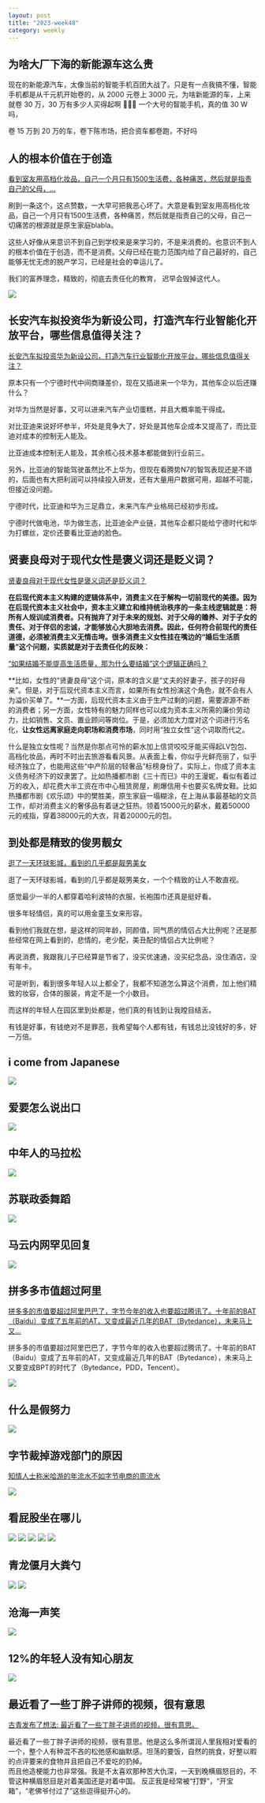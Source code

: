 ```yaml
---
layout: post
title: "2023-week48"
category: weekly
---
```



## 为啥大厂下海的新能源车这么贵

现在的新能源汽车，太像当前的智能手机百团大战了。只是有一点我搞不懂，智能手机都是从千元机开始卷的，从 2000 元卷上 3000 元，为啥新能源的车，上来就卷 30 万，30 万有多少人买得起啊 🤦🏻‍♀️ 一个大号的智能手机，真的值 30 W吗，

卷 15 万到 20 万的车，卷下陈市场，把合资车都卷跑，不好吗


## 人的根本价值在于创造

[看到室友用高档化妆品，自己一个月只有1500生活费，各种痛苦，然后就是指责自己的父母，...](https://www.zhihu.com/pin/1712406431498559489)

刷到一条这个，这点赞数，一大早可把我恶心坏了。大意是看到室友用高档化妆品，自己一个月只有1500生活费，各种痛苦，然后就是指责自己的父母，自己一切痛苦的根源就是原生家庭blabla。  
  
这些人好像从来意识不到自己到学校来是来学习的，不是来消费的。也意识不到人的根本价值在于创造，而不是消费。父母已经在能力范围内给了自己最好的，自己能够无忧无虑的脱产学习，已经是社会的幸运儿了。  
  
我们的富养理念，精致的，彻底去责任化的教育， 迟早会毁掉这代人。

![](/assets/image/weekly/2023-48/image-20231127105522940.png)

## 长安汽车拟投资华为新设公司，打造汽车行业智能化开放平台，哪些信息值得关注？

[长安汽车拟投资华为新设公司，打造汽车行业智能化开放平台，哪些信息值得关注？](https://www.zhihu.com/question/632014930/answer/3304089773)

原本只有一个宁德时代中间商赚差价，现在又插进来一个华为，其他车企以后还赚什么？

对华为当然是好事，又可以进来汽车产业切蛋糕，并且大概率能干得成。

对比亚迪来说好坏参半，坏处是竞争大了，好处是其他车企成本又提高了，而比亚迪对成本的控制无人能及。

比亚迪成本控制无人能及，其余核心技术基本都能做到行业前三。

另外，比亚迪的智能驾驶虽然比不上华为，但现在看腾势N7的智驾表现还是不错的，后面也有大把利润可以持续投入研发，还有大量用户数据可用，超越不可能，但接近没问题。

宁德时代，比亚迪和华为三足鼎立，未来汽车产业格局已经初步形成。

宁德时代做电池，华为做生态，比亚迪全产业链，其他车企都只能给宁德时代和华为打螺丝，定价还要看比亚迪的脸色。

## 贤妻良母对于现代女性是褒义词还是贬义词？

[贤妻良母对于现代女性是褒义词还是贬义词？](https://www.zhihu.com/question/594181854/answer/3303893159)

**在后现代资本主义构建的逻辑体系中，消费主义在于解构一切前现代的美德。因为在后现代资本主义社会中，资本主义建立和维持统治秩序的一条主线逻辑就是：将所有人规训成消费者。只有抛弃了对于未来的规划、对于父母的赡养、对于子女的责任、对于伴侣的忠诚，才能够放心大胆地去消费。因此，任何符合前现代的责任道德，必须被消费主义无情击垮。很多消费主义女性挂在嘴边的“婚后生活质量”这个问题，实质就是对于去责任化的反映：**

[“如果结婚不能提高生活质量，那为什么要结婚”这个逻辑正确吗？](https://www.zhihu.com/question/318368802/answer/3116562534)

**比如，女性的“贤妻良母”这个词，原本的含义是“丈夫的好妻子，孩子的好母亲”。但是，对于后现代资本主义而言，如果所有女性扮演这个角色，就不会有人为溢价买单了。**一方面，后现代资本主义由于生产过剩的问题，需要源源不断的消费者；另一方面，女性特有的魅力同样也可以成为资本主义所需的廉价劳动力，比如销售、文员、置业顾问等岗位。于是，必须加大力度对这个词进行污名化，**让女性远离家庭走向职场和消费市场**，同时用“独立女性”这个词取而代之。

什么是独立女性呢？当然是你那点可怜的薪水加上信贷咬咬牙能买得起LV包包、高档化妆品，再时不时出去旅游看看风景。从表面上看，你似乎光鲜亮丽了，似乎经济独立了，也能用这些“中产阶层的轻奢品”标榜身份了。实际上，你成了资本主义债务经济下的奴隶罢了。比如热播都市剧《三十而已》中的王漫妮，看似有着过万的收入，却花费大半工资在市中心租赁房屋，刷爆信用卡也要买名牌女鞋。比如热播都市剧《欢乐颂》中的樊胜美，原生家庭一塌糊涂，在上海从事最基础的文员工作，却对消费主义的奢侈品有着谜之狂热。领着15000元的薪水，戴着50000元的戒指，穿着38000元的大衣，背着20000元的包。

## 到处都是精致的俊男靓女

[逛了一天环球影城，看到的几乎都是靓男美女](https://www.zhihu.com/pin/1712614795419967488)

逛了一天环球影城，看到的几乎都是靓男美女，一个个精致的让人不敢直视。  
  
感觉最少一半的人都穿着哈利波特的衣服，长袍围巾还真是挺好看。  
  
很多年轻情侣，真的可以用金童玉女来形容。  
  
看到他们我就在想，是这样的同年龄，同颜值，同气质的情侣占大比例呢？还是那些经常在网上看到的，悲情的，老少配，美丑配的情侣占大比例呢？  
  
再说消费，我跟我儿子已经算是节省了，没买优速通，没买纪念品，没住酒店，没有年卡。  
  
可是听到，看到很多年轻人以上都全了，我都不知道怎么算这个消费，加上他们精致的妆容，合体的服装，肯定不是一个小数目。  
  
而这样的年轻人在园区里到处都是，他们真的有钱到让我瞠目结舌。  
  
有钱是好事，有钱绝对不是罪恶，我希望每个人都有钱，有钱总比没钱好的多，好一万倍。

## i come from Japanese

![](/assets/image/weekly/2023-48/image-20231128180626804.png)

## 爱要怎么说出口

![](/assets/image/weekly/2023-48/image-20231128180656574.png)

## 中年人的马拉松

![](/assets/image/weekly/2023-48/image-20231128180724763.png)

## 苏联政委舞蹈

![](/assets/image/weekly/2023-48/image-20231128180819868.png)

## 马云内网罕见回复

![](/assets/image/weekly/2023-48/image-20231129211613076.png)

## 拼多多市值超过阿里

[拼多多的市值要超过阿里巴巴了，字节今年的收入也要超过腾讯了。十年前的BAT（Baidu）变成了五年前的AT，又变成最近几年的BAT（Bytedance），未来马上又...](https://m.okjike.com/originalPosts/65675647d027b7ac8c12da31)

拼多多的市值要超过阿里巴巴了，字节今年的收入也要超过腾讯了。十年前的BAT（Baidu）变成了五年前的AT，又变成最近几年的BAT（Bytedance），未来马上又要变成BPT的时代了（Bytedance，PDD，Tencent）。

![](/assets/image/weekly/2023-48/image-20231130162227705.png)

## 什么是假努力

![](/assets/image/weekly/2023-48/image-20231201081653644.png)

## 字节裁掉游戏部门的原因

[知情人士称米哈游的年流水不如字节电商的周流水](https://www.zhihu.com/question/632248312/answer/3309060723)

![](/assets/image/weekly/2023-48/image-20231201162659650.png)

## 看屁股坐在哪儿

![](/assets/image/weekly/2023-48/image-20231201163025733.png)
![](/assets/image/weekly/2023-48/image-20231201163014054.png)
![](/assets/image/weekly/2023-48/image-20231201162957494.png)
![](/assets/image/weekly/2023-48/image-20231201162948442.png)
![](/assets/image/weekly/2023-48/image-20231201163037565.png)

## 青龙偃月大粪勺

![](/assets/image/weekly/2023-48/image-20231201202445520.png)
![](/assets/image/weekly/2023-48/image-20231201203056100.png)

## 沧海一声笑

![](/assets/image/weekly/2023-48/image-20231201203129990.png)

## 12%的年轻人没有知心朋友

![](/assets/image/weekly/2023-48/image-20231202192627131.png)

## 最近看了一些丁胖子讲师的视频，很有意思

[古青发布了想法: 最近看了一些丁胖子讲师的视频，很有意思。](https://www.zhihu.com/pin/1714338202272518145)

最近看了一些丁胖子讲师的视频，很有意思。他是这么多所谓润人里我相对爱看的一个，整个人有种混不吝的松弛感和幽默感。坦荡的要饭，自然的挑食，好整以暇的点评要来的食物并且把自己不爱吃的扔掉。  
而且他造梗能力也非常强。我是不太喜欢那种苦大仇深，一天到晚横眉怒目的，不管这种横眉怒目是对着美国还是对着中国。 反正我是经常被“打野”，“开宝箱”，“老佛爷付过了”这些逗得挺开心的。

